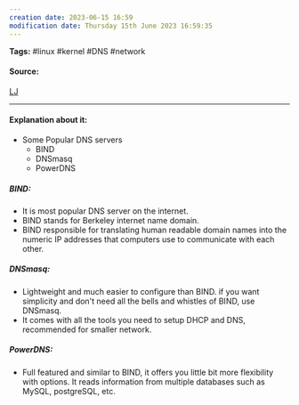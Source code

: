 ```yaml
---
creation date: 2023-06-15 16:59
modification date: Thursday 15th June 2023 16:59:35
---
```


**Tags:** #linux #kernel #DNS #network 

#### Source:
[LJ](https://linuxjourney.com/lesson/dns-setup)

--------------------------------------

#### Explanation about it:

* Some Popular DNS servers
	* BIND
	* DNSmasq
	* PowerDNS

##### BIND:

* It is most popular DNS server on the internet.
* BIND stands for Berkeley internet name domain.
* BIND responsible for translating human readable domain names into the numeric IP addresses that computers use to communicate with each other.

##### DNSmasq:

* Lightweight and much easier to configure than BIND. if you want simplicity and don't need all the bells and whistles of BIND, use DNSmasq.
* It comes with all the tools you need to setup DHCP and DNS, recommended for smaller network.

##### PowerDNS:

* Full featured and similar to BIND, it offers you little bit more flexibility with options. It reads information from multiple databases such as MySQL, postgreSQL, etc.
